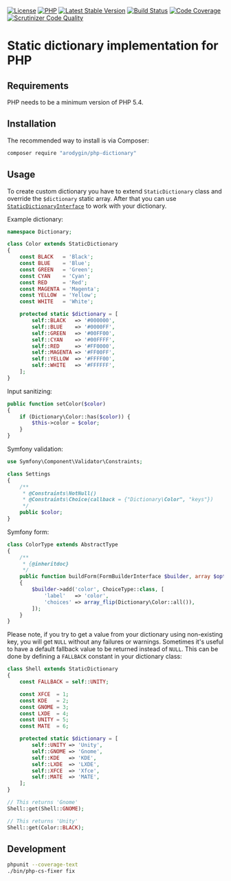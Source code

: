 [![License](https://poser.pugx.org/arodygin/php-dictionary/license)](https://packagist.org/packages/arodygin/php-dictionary)
[![PHP](https://img.shields.io/badge/PHP-5.4%2B-blue.svg)](https://secure.php.net/migration54)
[![Latest Stable Version](https://poser.pugx.org/arodygin/php-dictionary/v/stable)](https://packagist.org/packages/arodygin/php-dictionary)
[![Build Status](https://travis-ci.org/arodygin/php-dictionary.svg?branch=master)](https://travis-ci.org/arodygin/php-dictionary)
[![Code Coverage](https://scrutinizer-ci.com/g/arodygin/php-dictionary/badges/coverage.png?b=master)](https://scrutinizer-ci.com/g/arodygin/php-dictionary/?branch=master)
[![Scrutinizer Code Quality](https://scrutinizer-ci.com/g/arodygin/php-dictionary/badges/quality-score.png?b=master)](https://scrutinizer-ci.com/g/arodygin/php-dictionary/?branch=master)

# Static dictionary implementation for PHP

## Requirements

PHP needs to be a minimum version of PHP 5.4.

## Installation

The recommended way to install is via Composer:

```bash
composer require "arodygin/php-dictionary"
```

## Usage

To create custom dictionary you have to extend `StaticDictionary` class and override the `$dictionary` static array.
After that you can use [`StaticDictionaryInterface`](https://github.com/arodygin/php-dictionary/blob/master/src/StaticDictionaryInterface.php) to work with your dictionary.

Example dictionary:

```php
namespace Dictionary;

class Color extends StaticDictionary
{
    const BLACK   = 'Black';
    const BLUE    = 'Blue';
    const GREEN   = 'Green';
    const CYAN    = 'Cyan';
    const RED     = 'Red';
    const MAGENTA = 'Magenta';
    const YELLOW  = 'Yellow';
    const WHITE   = 'White';

    protected static $dictionary = [
        self::BLACK   => '#000000',
        self::BLUE    => '#0000FF',
        self::GREEN   => '#00FF00',
        self::CYAN    => '#00FFFF',
        self::RED     => '#FF0000',
        self::MAGENTA => '#FF00FF',
        self::YELLOW  => '#FFFF00',
        self::WHITE   => '#FFFFFF',
    ];
}
```

Input sanitizing:

```php
public function setColor($color)
{
    if (Dictionary\Color::has($color)) {
        $this->color = $color;
    }
}
```

Symfony validation:

```php
use Symfony\Component\Validator\Constraints;

class Settings
{
    /**
     * @Constraints\NotNull()
     * @Constraints\Choice(callback = {"Dictionary\Color", "keys"})
     */
    public $color;
}
```

Symfony form:

```php
class ColorType extends AbstractType
{
    /**
     * {@inheritdoc}
     */
    public function buildForm(FormBuilderInterface $builder, array $options)
    {
        $builder->add('color', ChoiceType::class, [
            'label'   => 'color',
            'choices' => array_flip(Dictionary\Color::all()),
        ]);
    }
}
```

Please note, if you try to get a value from your dictionary using non-existing key, you will get `NULL` without any failures or warnings.
Sometimes it's useful to have a default fallback value to be returned instead of `NULL`.
This can be done by defining a `FALLBACK` constant in your dictionary class:

```php
class Shell extends StaticDictionary
{
    const FALLBACK = self::UNITY;

    const XFCE  = 1;
    const KDE   = 2;
    const GNOME = 3;
    const LXDE  = 4;
    const UNITY = 5;
    const MATE  = 6;

    protected static $dictionary = [
        self::UNITY => 'Unity',
        self::GNOME => 'Gnome',
        self::KDE   => 'KDE',
        self::LXDE  => 'LXDE',
        self::XFCE  => 'Xfce',
        self::MATE  => 'MATE',
    ];
}

// This returns 'Gnome'
Shell::get(Shell::GNOME);

// This returns 'Unity'
Shell::get(Color::BLACK);
```

## Development

```bash
phpunit --coverage-text
./bin/php-cs-fixer fix
```
